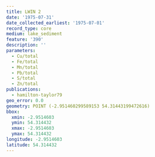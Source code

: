 ```yaml
---
title: LWIN 2
date: '1975-07-31'
date_collected_earliest: '1975-07-01'
record_type: core
medium: lake_sediment
feature: '390'
description: ''
parameters:
  - Cu/total
  - Fe/total
  - Mn/total
  - Pb/total
  - S/total
  - Zn/total
publications:
  - hamilton-taylor79
geo_error: 0.0
geometry: POINT (-2.951460299589153 54.31443199472616)
bbox:
  xmin: -2.9514603
  ymin: 54.314432
  xmax: -2.9514603
  ymax: 54.314432
longitude: -2.9514603
latitude: 54.314432
---
```

